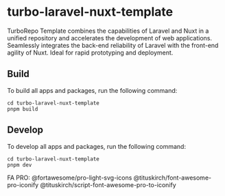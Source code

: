 # turbo-laravel-nuxt-template

TurboRepo Template combines the capabilities of Laravel and Nuxt in a unified repository and accelerates the development of web applications. Seamlessly integrates the back-end reliability of Laravel with the front-end agility of Nuxt. Ideal for rapid prototyping and deployment.

## Build

To build all apps and packages, run the following command:

```Shell
cd turbo-laravel-nuxt-template
pnpm build
```

## Develop

To develop all apps and packages, run the following command:

```Shell
cd turbo-laravel-nuxt-template
pnpm dev
```

FA PRO:
@fortawesome/pro-light-svg-icons
@tituskirch/font-awesome-pro-iconify
@tituskirch/script-font-awesome-pro-to-iconify